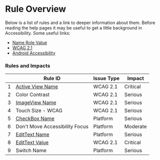 # Rule Overview

Below is a list of rules and a link to deeper information about them. Before reading the help
pages it may be useful to get a little background in Accessibility. Some useful links:

- [Name Role Value](name-role-value.md)
- [WCAG 2.1](https://www.w3.org/TR/WCAG21/)
- [Android Accessibility](https://developer.android.com/guide/topics/ui/accessibility)

### Rules and Impacts

|   | Rule ID | Issue Type | Impact |
|---|---------|------------|--------|
| 1 | [Active View Name](active-view-name.md) | WCAG 2.1 | Critical |
| 2 | Color Contrast | WCAG 2.1 | Serious |
| 3 | [ImageView Name](image-view-name.md) | WCAG 2.1 | Serious |
| 4 | Touch Size - WCAG | WCAG 2.1 | Serious |
| 5 | [CheckBox Name](checkbox-name.md) | Platform | Serious |
| 6 | Don't Move Accessibility Focus | Platform | Moderate |
| 7 | [EditText Name](edit-text-name.md) | Platform | Serious |
| 8 | [EditText Value](edit-text-value.md) | WCAG 2.1 | Critical |
| 9 | Switch Name | Platform | Serious |

